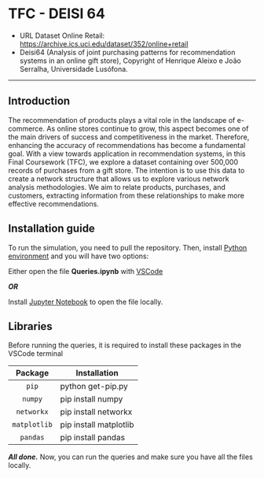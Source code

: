 # TFC - DEISI 64

- URL Dataset Online Retail: https://archive.ics.uci.edu/dataset/352/online+retail
- Deisi64 (Analysis of joint purchasing patterns for recommendation systems in an online gift store), Copyright of Henrique Aleixo e João Serralha, Universidade Lusófona.
___
## **Introduction**

The recommendation of products plays a vital role in the landscape of e-commerce. 
As online stores continue to grow, this aspect becomes one of the main drivers of success and competitiveness in the market. Therefore, enhancing the
accuracy of recommendations has become a fundamental goal.
With a view towards application in recommendation systems, in this Final
Coursework (TFC), we explore a dataset containing over 500,000 records of purchases
from a gift store. The intention is to use this data to create a network structure that
allows us to explore various network analysis methodologies. We aim to relate
products, purchases, and customers, extracting information from these relationships
to make more effective recommendations.

## **Installation guide**

To run the simulation, you need to pull the repository.
Then, install [Python environment](https://www.python.org/downloads/) and you will have two options:

Either open the file **Queries.ipynb** with [VSCode](https://code.visualstudio.com/download)

***OR***

Install [Jupyter Notebook](https://jupyter.org/install) to open the file locally.

## **Libraries**

Before running the queries, it is required to install these packages in the VSCode terminal

Package | Installation
 :---: | ---
`pip` | python get-pip.py
`numpy` | pip install numpy
`networkx` | pip install networkx
`matplotlib` | pip install matplotlib
`pandas` | pip install pandas

***All done.*** Now, you can run the queries and make sure you have all the files locally.
